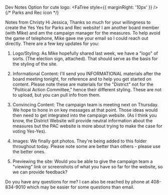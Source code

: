 Dev Notes
Option for cute logo: 
<FaTree style={{ marginRight: '10px' }} /> {/* Parks and Rec icon */}

Notes from Christy
Hi Jessica,
Thanks so much for your willingness to create the Yes Yes for Parks and Rec website! I am another board member (with Mike) and am the campaign manager for the measures. To help avoid the game of telephone, Mike gave me your email so I could reach out directly. There are a few key updates for you:

1) Logo/Styling: As Mike hopefully shared last week, we have a "logo" of sorts. (The election sign, attached). That should serve as the basis for the styling of the site.

2) Informational Content: I'll send you INFORMATIONAL materials after the board meeting tonight, for reference and to help you get started on content. Please note these are materials for the "District" not for the "Political Action Committee," hence their different styling. These are not to upload, but you can pull info from them. 

3) Convincing Content: The campaign team is meeting next on Thursday. We hope to hone in on key messages at that point. Those ideas would then need to get integrated into the campaign website.
(As I think you know, the District Website will provide neutral information about the measures but the PAC website is more about trying to make the case for voting Yes-Yes).

4) Images: We finally got photos. They're being added to this folder throughout today. Please note some are better than others - please use the better ones.

5) Previewing the site: Would you be able to give the campaign team a "viewing" link or screenshots of what you have so far for the website, so we can provide feedback? 

Do you have any questions for me? I can also be reached by phone at 408-834-9010 which may be easier for some questions than email.